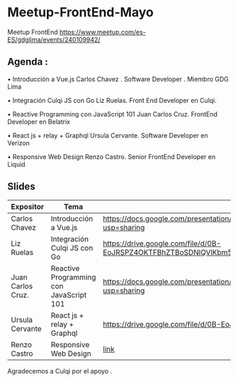 # Meetup-FrontEnd-Mayo

Meetup FrontEnd https://www.meetup.com/es-ES/gdglima/events/240109942/

## Agenda :

• Introducción a Vue.js Carlos Chavez . Software Developer . Miembro GDG Lima

• Integración Culqi JS con Go Liz Ruelas. Front End Developer en Culqi.

• Reactive Programming con JavaScript 101 Juan Carlos Cruz. FrontEnd Developer en Belatrix

• React js + relay + Graphql Ursula Cervante. Software Developer en Verizon

• Responsive Web Design Renzo Castro. Senior FrontEnd Developer en Liquid


## Slides 

Expositor | Tema  | Presentaciòn | Github
------------ | ------------- | ------------- | -------------
Carlos Chavez  | Introducción a Vue.js | https://docs.google.com/presentation/d/1_h5wAJtsdKrd8yUdSEValicNkRbJvcdWOHNVbPMiauU/edit?usp=sharing
Liz Ruelas | Integración Culqi JS con Go | https://drive.google.com/file/d/0B-EoJRSPZ4OKTFBhZTBoSDNlQVlKbm51V2RkNWZIbVhRUVVr/view?usp=sharing
Juan Carlos Cruz. | Reactive Programming con JavaScript 101 | https://docs.google.com/presentation/d/1wk6YZvbMjy7t0g_oEgdLHoKETXIB6zoSQWv2_3j4U0A/edit?usp=sharing
Ursula Cervante | React js + relay + Graphql | https://drive.google.com/file/d/0B-EoJRSPZ4OKUVlGTEVoMmlGQVE/view?usp=sharing
Renzo Castro | Responsive Web Design  | [link](link)

Agradecemos a Culqi por el apoyo .
